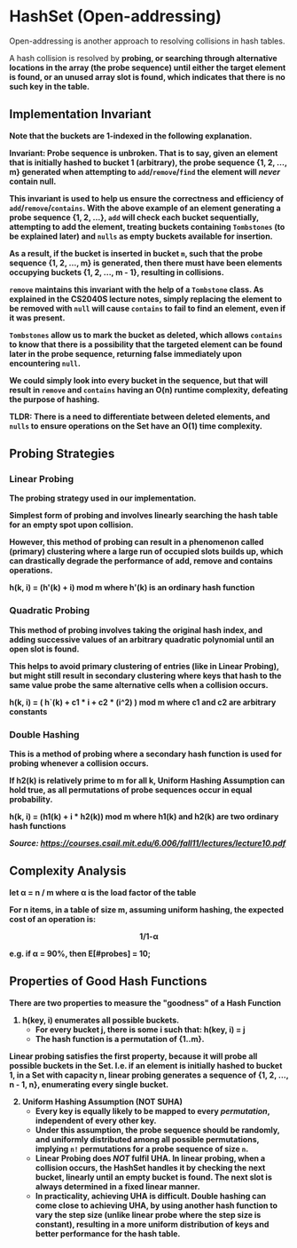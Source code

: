 # HashSet (Open-addressing)

Open-addressing is another approach to resolving collisions in hash tables.

A hash collision is resolved by <b>probing<b>, or searching through alternative locations in
the array (the probe sequence) until either the target element is found, or an unused array slot is found,
which indicates that there is no such key in the table.

## Implementation Invariant
Note that the buckets are 1-indexed in the following explanation.

Invariant: Probe sequence is unbroken. That is to say, given an element that is initially hashed to 
bucket 1 (arbitrary), the probe sequence {1, 2, ..., m} generated when attempting to `add`/`remove`/`find`
the element will ***never*** contain null.

This invariant is used to help us ensure the correctness and efficiency of `add`/`remove`/`contains`.
With the above example of an element generating a probe sequence {1, 2, ...}, `add` will check each bucket 
sequentially, attempting to add the element, treating buckets containing `Tombstones` (to be explained later) and 
`nulls` as **empty** buckets available for insertion. 

As a result, if the bucket is inserted in bucket `m`, such that the probe sequence {1, 2, ..., m} is
generated, then there must have been elements occupying buckets {1, 2, ..., m - 1}, resulting in collisions.

`remove` maintains this invariant with the help of a `Tombstone` class. As explained in the CS2040S lecture notes,
simply replacing the element to be removed with `null` will cause `contains` to **fail** to find an element, even if it
was present.

`Tombstones` allow us to mark the bucket as deleted, which allows `contains` to know that there is a
possibility that the targeted element can be found later in the probe sequence, returning false immediately upon 
encountering `null`.

We could simply look into every bucket in the sequence, but that will result in `remove` and `contains` having an O(n)
runtime complexity, defeating the purpose of hashing.

TLDR: There is a need to differentiate between deleted elements, and `nulls` to ensure operations on the Set have an O(1)
time complexity.

## Probing Strategies

### Linear Probing

The probing strategy used in our implementation.

Simplest form of probing and involves linearly searching the hash table for an empty spot upon collision.

However, this method of probing can result in a phenomenon called (primary) clustering where a large run of
occupied slots builds up, which can drastically degrade the performance of add, remove and contains operations.

h(k, i) = (h'(k) + i) mod m where h'(k) is an ordinary hash function

### Quadratic Probing

This method of probing involves taking the original hash index, and adding successive values of an arbitrary quadratic
polynomial until an open slot is found.

This helps to avoid primary clustering of entries (like in Linear Probing), but might still result in secondary
clustering where keys that hash to the same value probe the same alternative cells when a collision occurs.

h(k, i) = ( h`(k) + c1 * i + c2 * (i^2) ) mod m where c1 and c2 are arbitrary constants

### Double Hashing

This is a method of probing where a secondary hash function is used for probing whenever a collision occurs.

If h2(k) is relatively prime to m for all k, Uniform Hashing Assumption can hold true, as all permutations of probe
sequences occur in equal probability.

h(k, i) = (h1(k) + i * h2(k)) mod m where h1(k) and h2(k) are two ordinary hash functions

*Source: https://courses.csail.mit.edu/6.006/fall11/lectures/lecture10.pdf*

## Complexity Analysis

let α = n / m where α is the load factor of the table

For n items, in a table of size m, assuming uniform hashing, the expected cost of an operation is:

<div style="text-align: center;">1/1-α</div>

e.g. if α = 90%, then E[#probes] = 10;

## Properties of Good Hash Functions
There are two properties to measure the "goodness" of a Hash Function
1. h(key, i) enumerates all possible buckets.
   - For every bucket j, there is some i such that: h(key, i) = j
   - The hash function is a permutation of {1..m}.

Linear probing satisfies the first property, because it will probe all possible buckets in the Set. I.e. if an element
is initially hashed to bucket 1, in a Set with capacity n, linear probing generates a sequence of {1, 2, ..., n - 1, n},
enumerating every single bucket.

2. Uniform Hashing Assumption (NOT SUHA)
    - Every key is equally likely to be mapped to every ***permutation***, independent of every other key.
    - Under this assumption, the probe sequence should be randomly, and uniformly distributed among all possible
      permutations, implying `n!` permutations for a probe sequence of size `n`.
    - Linear Probing does ***NOT*** fulfil UHA. In linear probing, when a collision occurs, the HashSet handles it by
      checking the next bucket, linearly until an empty bucket is found. The next slot is always determined in a fixed
      linear manner.
    - In practicality, achieving UHA is difficult. Double hashing can come close to achieving UHA, by using another 
      hash function to vary the step size (unlike linear probe where the step size is constant), resulting in a more
      uniform distribution of keys and better performance for the hash table.
